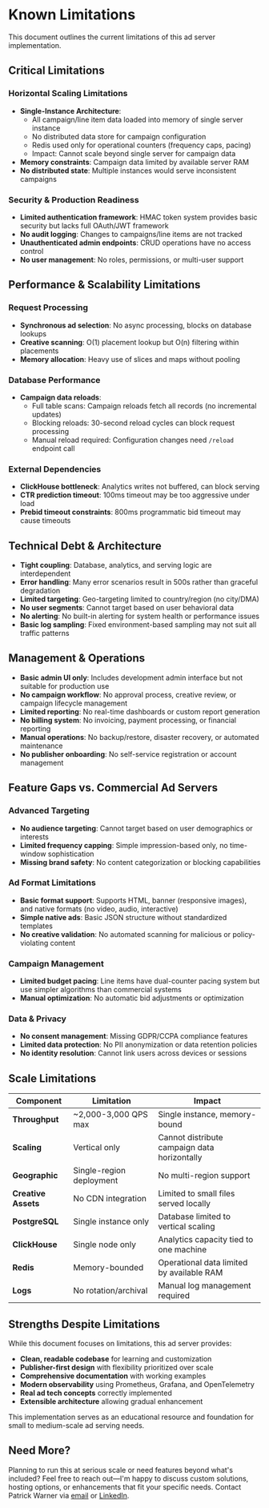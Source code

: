 # Known Limitations

This document outlines the current limitations of this ad server implementation. 

## Critical Limitations

### Horizontal Scaling Limitations
- **Single-Instance Architecture**: 
  - All campaign/line item data loaded into memory of single server instance
  - No distributed data store for campaign configuration
  - Redis used only for operational counters (frequency caps, pacing)
  - Impact: Cannot scale beyond single server for campaign data
- **Memory constraints**: Campaign data limited by available server RAM
- **No distributed state**: Multiple instances would serve inconsistent campaigns

### Security & Production Readiness
- **Limited authentication framework**: HMAC token system provides basic security but lacks full OAuth/JWT framework
- **No audit logging**: Changes to campaigns/line items are not tracked
- **Unauthenticated admin endpoints**: CRUD operations have no access control
- **No user management**: No roles, permissions, or multi-user support

## Performance & Scalability Limitations

### Request Processing
- **Synchronous ad selection**: No async processing, blocks on database lookups
- **Creative scanning**: O(1) placement lookup but O(n) filtering within placements
- **Memory allocation**: Heavy use of slices and maps without pooling

### Database Performance
- **Campaign data reloads**:
  - Full table scans: Campaign reloads fetch all records (no incremental updates)
  - Blocking reloads: 30-second reload cycles can block request processing
  - Manual reload required: Configuration changes need `/reload` endpoint call

### External Dependencies
- **ClickHouse bottleneck**: Analytics writes not buffered, can block serving
- **CTR prediction timeout**: 100ms timeout may be too aggressive under load
- **Prebid timeout constraints**: 800ms programmatic bid timeout may cause timeouts

## Technical Debt & Architecture

- **Tight coupling**: Database, analytics, and serving logic are interdependent
- **Error handling**: Many error scenarios result in 500s rather than graceful degradation
- **Limited targeting**: Geo-targeting limited to country/region (no city/DMA)
- **No user segments**: Cannot target based on user behavioral data
- **No alerting**: No built-in alerting for system health or performance issues
- **Basic log sampling**: Fixed environment-based sampling may not suit all traffic patterns

## Management & Operations

- **Basic admin UI only**: Includes development admin interface but not suitable for production use
- **No campaign workflow**: No approval process, creative review, or campaign lifecycle management
- **Limited reporting**: No real-time dashboards or custom report generation
- **No billing system**: No invoicing, payment processing, or financial reporting
- **Manual operations**: No backup/restore, disaster recovery, or automated maintenance
- **No publisher onboarding**: No self-service registration or account management

## Feature Gaps vs. Commercial Ad Servers

### Advanced Targeting
- **No audience targeting**: Cannot target based on user demographics or interests
- **Limited frequency capping**: Simple impression-based only, no time-window sophistication
- **Missing brand safety**: No content categorization or blocking capabilities

### Ad Format Limitations
- **Basic format support**: Supports HTML, banner (responsive images), and native formats (no video, audio, interactive)
- **Simple native ads**: Basic JSON structure without standardized templates
- **No creative validation**: No automated scanning for malicious or policy-violating content

### Campaign Management
- **Limited budget pacing**: Line items have dual-counter pacing system but use simpler algorithms than commercial systems
- **Manual optimization**: No automatic bid adjustments or optimization

### Data & Privacy
- **No consent management**: Missing GDPR/CCPA compliance features
- **Limited data protection**: No PII anonymization or data retention policies
- **No identity resolution**: Cannot link users across devices or sessions

## Scale Limitations

| Component | Limitation | Impact |
|-----------|------------|---------|
| **Throughput** | ~2,000-3,000 QPS max | Single instance, memory-bound |
| **Scaling** | Vertical only | Cannot distribute campaign data horizontally |
| **Geographic** | Single-region deployment | No multi-region support |
| **Creative Assets** | No CDN integration | Limited to small files served locally |
| **PostgreSQL** | Single instance only | Database limited to vertical scaling |
| **ClickHouse** | Single node only | Analytics capacity tied to one machine |
| **Redis** | Memory-bounded | Operational data limited by available RAM |
| **Logs** | No rotation/archival | Manual log management required |

## Strengths Despite Limitations

While this document focuses on limitations, this ad server provides:
- **Clean, readable codebase** for learning and customization
- **Publisher-first design** with flexibility prioritized over scale
- **Comprehensive documentation** with working examples
- **Modern observability** using Prometheus, Grafana, and OpenTelemetry
- **Real ad tech concepts** correctly implemented
- **Extensible architecture** allowing gradual enhancement

This implementation serves as an educational resource and foundation for small to medium-scale ad serving needs.

## Need More?

Planning to run this at serious scale or need features beyond what's included? Feel free to reach out—I'm happy to discuss custom solutions, hosting options, or enhancements that fit your specific needs. Contact Patrick Warner via [email](mailto:patrick@openadserve.com) or [LinkedIn](https://www.linkedin.com/in/warnerpatrick).
